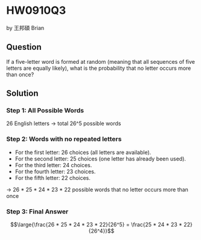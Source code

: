 # HW0910Q3
by 王邦碩 Brian 

## Question
If a five-letter word is formed at random (meaning that all sequences of five letters
are equally likely), what is the probability that no letter occurs more than once?
## Solution
### Step 1: All Possible Words
26 English letters $\rightarrow$ total 26^5 possible words

### Step 2: Words with no repeated letters

- For the first letter: 26 choices (all letters are available).
- For the second letter: 25 choices (one letter has already been used).
- For the third letter: 24 choices.
- For the fourth letter: 23 choices.
- For the fifth letter: 22 choices.

$\rightarrow$ 26 * 25 * 24 * 23 * 22 possible words that no letter occurs more than once

### Step 3: Final Answer
$$\large{\frac{26 * 25 * 24 * 23 * 22}{26^5} = \frac{25 * 24 * 23 * 22}{26^4}}$$
